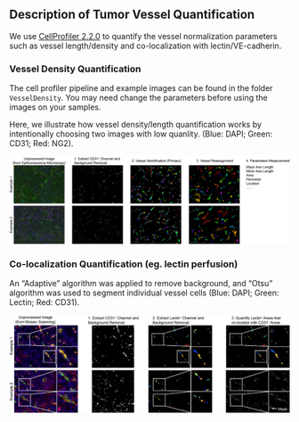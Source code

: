## Description of Tumor Vessel Quantification

We use [CellProfiler 2.2.0](http://cellprofiler.org/) to quantify the vessel normalization parameters such as vessel length/density and co-localization with lectin/VE-cadherin.

### Vessel Density Quantification

The cell profiler pipeline and example images can be found in the folder `VesselDensity`. You may need change the parameters before using the images on your samples.

Here, we illustrate how vessel density/length quantification works by intentionally choosing two images with low quanlity. (Blue: DAPI; Green: CD31; Red: NG2).

![1](IllustrationImages/1.jpg)

### Co-localization Quantification (eg. lectin perfusion)

An “Adaptive” algorithm was applied to remove background, and “Otsu” algorithm was used to segment individual vessel cells (Blue: DAPI; Green: Lectin; Red: CD31).

![2](IllustrationImages/2.jpg)


